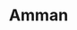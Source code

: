 ---
title: "Amman"
wikipedia: "https://en.wikipedia.org/wiki/Amman"
tags:
  - Cities I have visited
---